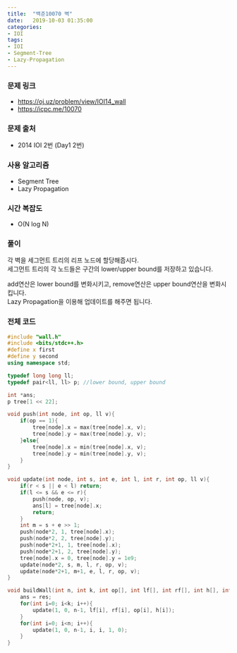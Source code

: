 ```yaml
---
title:  "백준10070 벽"
date:   2019-10-03 01:35:00
categories:
- IOI
tags:
- IOI
- Segment-Tree
- Lazy-Propagation
---
```


### 문제 링크
* https://oj.uz/problem/view/IOI14_wall
* https://icpc.me/10070

### 문제 출처
* 2014 IOI 2번 (Day1 2번)

### 사용 알고리즘
* Segment Tree
* Lazy Propagation

### 시간 복잡도
* O(N log N)

### 풀이
각 벽을 세그먼트 트리의 리프 노드에 할당해줍시다.<br>
세그먼트 트리의 각 노드들은 구간의 lower/upper bound를 저장하고 있습니다.

add연산은 lower bound를 변화시키고, remove연산은 upper bound연산을 변화시킵니다.<br>
Lazy Propagation을 이용해 업데이트를 해주면 됩니다.

### 전체 코드
```cpp
#include "wall.h"
#include <bits/stdc++.h>
#define x first
#define y second
using namespace std;

typedef long long ll;
typedef pair<ll, ll> p; //lower bound, upper bound

int *ans;
p tree[1 << 22];

void push(int node, int op, ll v){
	if(op == 1){
		tree[node].x = max(tree[node].x, v);
		tree[node].y = max(tree[node].y, v);
	}else{
		tree[node].x = min(tree[node].x, v);
		tree[node].y = min(tree[node].y, v);
	}
}

void update(int node, int s, int e, int l, int r, int op, ll v){
	if(r < s || e < l) return;
	if(l <= s && e <= r){
		push(node, op, v);
		ans[l] = tree[node].x;
		return;
	}
	int m = s + e >> 1;
	push(node*2, 1, tree[node].x);
	push(node*2, 2, tree[node].y);
	push(node*2+1, 1, tree[node].x);
	push(node*2+1, 2, tree[node].y);
	tree[node].x = 0, tree[node].y = 1e9;
	update(node*2, s, m, l, r, op, v);
	update(node*2+1, m+1, e, l, r, op, v);
}

void buildWall(int n, int k, int op[], int lf[], int rf[], int h[], int res[]){
	ans = res;
	for(int i=0; i<k; i++){
		update(1, 0, n-1, lf[i], rf[i], op[i], h[i]);
	}
	for(int i=0; i<n; i++){
		update(1, 0, n-1, i, i, 1, 0);
	}
}
```
